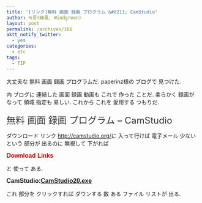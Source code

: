 ```yaml
---
title: '[リンク]無料 画面 録画 プログラム &#8211; CamStudio'
author: 녹풍(綠風, Windgreen)
layout: post
permalink: /archives/166
aktt_notify_twitter:
  - yes
categories:
  - etc
tags:
  - TIP
---
```

大丈夫な 無料 画面 録画 プログラムだ. paperinz様の ブログで 見つけた.

内 ブログに 連結した 画面 録画 動画も これで 作った ことだ. 柔らかく 録画が なって 領域 指定も 易しい. これから これを 愛用する つもりだ.

<p style="font-size: 24px; color: #ffbc00; padding-top: 5px; margin: 0px;">
  <a style="text-decoration: none; color: #333333;" target="_top" href="http://paperinz.com/505">無料 画面 録画 プログラム &#8211; CamStudio</a>
</p>

ダウンロード リンク <a target="_top" href="http://camstudio.org/">http://camstudio.org/</a>に 入って行けば 電子メール 少ないという 部分が 出るのに 無視して 下がれば

<span class="Apple-style-span" style="font-family: Tahoma, Arial; line-height: normal; font-size: 16px; color: #cc0000; font-weight: bold;">Download Links</span>

と 使って ある.

<span class="Apple-style-span" style="font-family: Tahoma, Arial; line-height: normal; font-size: 16px; font-weight: bold;"><strong>CamStudio:</strong><a target="_top" href="http://sourceforge.net/projects/camstudio/files/legacy/" rel="nofollow">CamStudio20.exe</a></span>

これ 部分を クリックすれば ダウンする 数 ある ファイル リストが 出る.